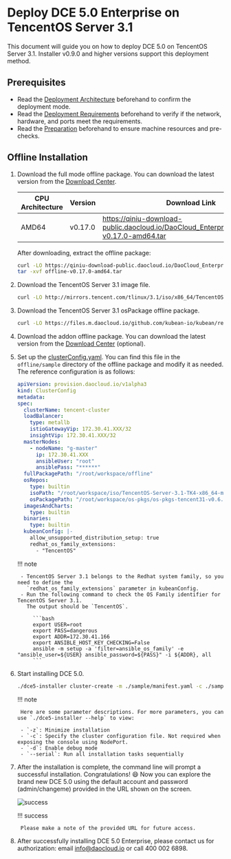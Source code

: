 # Deploy DCE 5.0 Enterprise on TencentOS Server 3.1

This document will guide you on how to deploy DCE 5.0 on TencentOS Server 3.1.
Installer v0.9.0 and higher versions support this deployment method.

## Prerequisites

- Read the [Deployment Architecture](../commercial/deploy-arch.md) beforehand to confirm the deployment mode.
- Read the [Deployment Requirements](../commercial/deploy-requirements.md) beforehand to verify if the network, hardware, and ports meet the requirements.
- Read the [Preparation](../commercial/prepare.md) beforehand to ensure machine resources and pre-checks.

## Offline Installation

1. Download the full mode offline package. You can download the latest version
   from the [Download Center](../../download/index.md).

    | CPU Architecture | Version | Download Link  |
    | ---------------- | ------- | -------------- |
    | AMD64            | v0.17.0  | <https://qiniu-download-public.daocloud.io/DaoCloud_Enterprise/dce5/offline-v0.17.0-amd64.tar> |

    After downloading, extract the offline package:

    ```bash
    curl -LO https://qiniu-download-public.daocloud.io/DaoCloud_Enterprise/dce5/offline-v0.17.0-amd64.tar
    tar -xvf offline-v0.17.0-amd64.tar
    ```

2. Download the TencentOS Server 3.1 image file.

    ```bash
    curl -LO http://mirrors.tencent.com/tlinux/3.1/iso/x86_64/TencentOS-Server-3.1-TK4-x86_64-minimal-2209.3.iso
    ```

3. Download the TencentOS Server 3.1 osPackage offline package.

    ```bash
    curl -LO https://files.m.daocloud.io/github.com/kubean-io/kubean/releases/download/v0.6.6/os-pkgs-tencent31-v0.6.6.tar.gz
    ```

4. Download the addon offline package. You can download the latest version from the [Download Center](../../download/index.md) (optional).

5. Set up the [clusterConfig.yaml](../commercial/cluster-config.md). You can find this file in the `offline/sample` directory
   of the offline package and modify it as needed. The reference configuration is as follows:

    ```yaml
    apiVersion: provision.daocloud.io/v1alpha3
    kind: ClusterConfig
    metadata:
    spec:
      clusterName: tencent-cluster
      loadBalancer:
        type: metallb
        istioGatewayVip: 172.30.41.XXX/32
        insightVip: 172.30.41.XXX/32
      masterNodes:
        - nodeName: "g-master"
          ip: 172.30.41.XXX
          ansibleUser: "root"
          ansiblePass: "******"
      fullPackagePath: "/root/workspace/offline"
      osRepos:
        type: builtin
        isoPath: "/root/workspace/iso/TencentOS-Server-3.1-TK4-x86_64-minimal-2209.3.iso"
        osPackagePath: "/root/workspace/os-pkgs/os-pkgs-tencent31-v0.6.1.tar.gz"
      imagesAndCharts:
        type: builtin
      binaries:
        type: builtin
      kubeanConfig: |-
        allow_unsupported_distribution_setup: true
        redhat_os_family_extensions:
          - "TencentOS"
    ```

    !!! note

        - TencentOS Server 3.1 belongs to the Redhat system family, so you need to define the
          `redhat_os_family_extensions` parameter in kubeanConfig.
        - Run the following command to check the OS Family identifier for TencentOS Server 3.1.
          The output should be `TencentOS`.

            ```bash
            export USER=root
            export PASS=dangerous
            export ADDR=172.30.41.166
            export ANSIBLE_HOST_KEY_CHECKING=False
            ansible -m setup -a 'filter=ansible_os_family' -e "ansible_user=${USER} ansible_password=${PASS}" -i ${ADDR}, all
            ```

6. Start installing DCE 5.0.

    ```bash
    ./dce5-installer cluster-create -m ./sample/manifest.yaml -c ./sample/clusterConfig.yaml
    ```

    !!! note

        Here are some parameter descriptions. For more parameters, you can use `./dce5-installer --help` to view:

        - `-z`: Minimize installation
        - `-c`: Specify the cluster configuration file. Not required when exposing the console using NodePort.
        - `-d`: Enable debug mode
        - `--serial`: Run all installation tasks sequentially

7. After the installation is complete, the command line will prompt a successful installation. Congratulations! :smile: Now you can explore the brand new DCE 5.0 using the default account and password (admin/changeme) provided in the URL shown on the screen.

    ![success](https://docs.daocloud.io/daocloud-docs-images/docs/install/images/success.png)

    !!! success

        Please make a note of the provided URL for future access.

8. After successfully installing DCE 5.0 Enterprise, please contact us for authorization: email [info@daocloud.io](mailto:info@daocloud.io) or call 400 002 6898.
